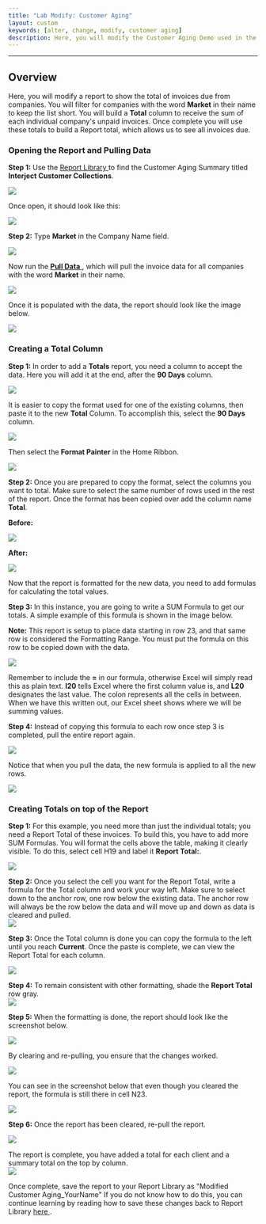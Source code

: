 ```yaml
---
title: "Lab Modify: Customer Aging"
layout: custom
keywords: [alter, change, modify, customer aging]
description: Here, you will modify the Customer Aging Demo used in the Customer Aging Walk-through to show the total of invoices due from companies.
---
```

* * *

##  **Overview**

Here, you will modify a report to show the total of invoices due from companies. You will filter for companies with the word **Market** in their name to keep the list short. You will build a **Total** column to receive the sum of each individual company's unpaid invoices. Once complete you will use these totals to build a Report total, which allows us to see all invoices  due.   


###  Opening the Report and Pulling Data 

**Step 1:** Use the [ Report Library ](/wAbout/Report-Library-Basics.html) to find the Customer Aging Summary titled **Interject Customer Collections**. 

![](/images/L-Modify-CustAging/01.png)
<br>


Once open, it should look like this:   

![](/images/L-Modify-CustAging/02.png)
<br>

**Step 2:** Type **Market** in the Company Name field. 

![](/images/L-Modify-CustAging/03.png)
<br>
  


Now run the [ **Pull Data** ](/wGetStarted/INTERJECT-Ribbon-Menu-Items.html), which will pull the invoice data for all companies with the word **Market** in their name. 

![](/images/L-Modify-CustAging/04.png)
<br>
 


Once it is populated with the data, the report should look like the image below. 

![](/images/L-Modify-CustAging/05.png)
<br>

 

###  Creating a Total Column 

**Step 1:** In order to add a **Totals** report, you need a column to accept the data. Here you will add it at the end, after the **90 Days** column. 

![](/images/L-Modify-CustAging/06.png)
<br>
  


It is easier to copy the format used for one of the existing columns, then paste it to the new **Total** Column. To accomplish this, select the **90 Days** column. 

![](/images/L-Modify-CustAging/07.png)
<br>
  


Then select the **Format Painter** in the Home Ribbon. 

![](/images/L-Modify-CustAging/08.png)
<br>
  


**Step 2:** Once you are prepared to copy the format, select the columns you want to total. Make sure to select the same number of rows used in the rest of the report. Once the format has been copied over add the column name **Total**. 

**Before:**

![](/images/L-Modify-CustAging/09.png)
<br>

**After:**

![](/images/L-Modify-CustAging/10.png)
<br>
  


Now that the report is formatted for the new data, you need to add formulas for calculating the total values. 

  


**Step 3:** In this instance, you are going to write a SUM Formula to get our totals. A simple example of this formula is shown in the image below. 

**Note:** This report is setup to place data starting in row 23, and that same row is considered the Formatting Range. You must put the formula on this row to be copied down with the data. 

![](/images/L-Modify-CustAging/11.png)
<br>
  


Remember to include the **=** in our formula, otherwise Excel will simply read this as plain text. **I20** tells Excel where the first column value is, and **L20** designates the last value. The colon represents all the cells in between. When we have this written out, our Excel sheet shows where we will be summing values. 


**Step 4:** Instead of copying this formula to each row once step 3 is completed, pull the entire report again. 

![](/images/L-Modify-CustAging/12.png)
<br>
  


Notice that when you pull the data, the new formula is applied to all the new rows. 

![](/images/L-Modify-CustAging/13.png)
<br>

 

###  Creating Totals on top of the Report 

**Step 1:** For this example, you need more than just the individual totals; you need a Report Total of these invoices. To build this, you have to add more SUM Formulas. You will format the cells above the table, making it clearly visible. To do this, select cell H19 and label it **Report Total:**. 

![](/images/L-Modify-CustAging/14.png) 
<br>

**Step 2:** Once you select the cell you want for the Report Total, write a formula for the Total column and work your way left. Make sure to select down to the anchor row, one row below the existing data. The anchor row will always be the row below the data and will move up and down as data is cleared and pulled.   
![](/images/L-Modify-CustAging/15.png)
<br>
  


**Step 3:** Once the Total column is done you can copy the formula to the left until you reach **Current**. Once the paste is complete, we can view the Report Total for each column. 

![](/images/L-Modify-CustAging/16.gif)
<br>
  


**Step 4:** To remain consistent with other formatting, shade the **Report Total** row gray.   
![](/images/L-Modify-CustAging/17.png)
<br>

**Step 5:** When the formatting is done, the report should look like the screenshot below. 

![](/images/L-Modify-CustAging/18.png)
<br>
  


By clearing and re-pulling, you ensure that the changes worked. 

![](/images/L-Modify-CustAging/19.png)
<br>
  


You can see in the screenshot below that even though you cleared the report, the formula is still there in cell N23. 

![](/images/L-Modify-CustAging/20.png)
<br>
  


**Step 6:** Once the report has been cleared, re-pull the report. 

![](/images/L-Modify-CustAging/21.png)
<br>
  


The report is complete, you have added a total for each client and a summary total on the top by column.  
![](/images/L-Modify-CustAging/22.png)
<br> 

Once complete, save the report to your Report Library as "Modified Customer Aging_YourName"
If you do not know how to do this, you can continue learning by reading how to save these changes back to Report Library [ here ](L-Create-UpdatingReportLibrary.html). 

 
